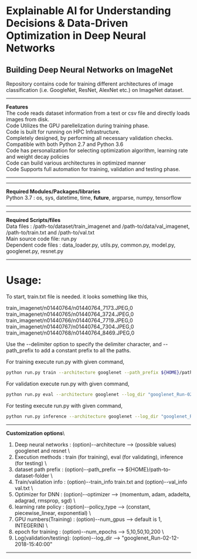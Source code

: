 # Explainable AI for Understanding Decisions & Data-Driven Optimization in Deep Neural Networks

## Building Deep Neural Networks on ImageNet
Repository contains code for training different architectures of image classification (i.e. GoogleNet, ResNet, AlexNet etc.) on ImageNet dataset.

**************************
**Features**\
The code reads dataset information from a text or csv file and directly loads images from disk.\
Code Utilizes the GPU parellelization during training phase.\
Code is built for running on HPC Infrastructure.\
Completely designed, by performing all necessary validation checks.\
Compatible with both Python 2.7 and Python 3.6\
Code has personalization for selecting optimization algorithm, learning rate and weight decay policies\
Code can build various architectures in optimized manner\
Code Supports full automation for training, validation and testing phase.
**************************

**************************
**Required Modules/Packages/libraries**\
Python 3.7 : os, sys, datetime, time, __future__, argparse, numpy, tensorflow
**************************

**************************
**Required Scripts/files**\
Data files           : /path-to/dataset/train_imagenet and /path-to/data/val_imagenet, /path-to/train.txt and /path-to/val.txt \
Main source code file: run.py \
Dependent code files : data_loader.py, utils.py, common.py, model.py, googlenet.py, resnet.py
**************************

# Usage:

To start, train.txt file is needed. it looks something like this,

train_imagenet/n01440764/n01440764_7173.JPEG,0\
train_imagenet/n01440765/n01440764_3724.JPEG,0\
train_imagenet/n01440766/n01440764_7719.JPEG,0\
train_imagenet/n01440767/n01440764_7304.JPEG,0\
train_imagenet/n01440768/n01440764_8469.JPEG,0

Use the --delimiter option to specify the delimiter character, and --path_prefix to add a constant prefix to all the paths.

For training execute run.py with given command,
```bash
python run.py train --architecture googlenet --path_prefix ${HOME}/path-to-dataset-folder --train_info train.txt --optimizer adam --num_epochs 5 --num_gpus 25
```

For validation execute run.py with given command,
```bash
python run.py eval --architecture googlenet --log_dir "googlenet_Run-02-12-2018-15:40:00" --path_prefix /path/to/imagenet/train/ --val_info val.txt
```

For testing execute run.py with given command,
```bash
python run.py inference --architecture googlenet --log_dir "googlenet_Run-02-12-2018-15:40:00" --path_prefix /path/to/imagenet/train/ --val_info val.txt --save_predictions preds.txt
```
**************************
**Customization options**\
1. Deep neural networks   : (option)--architecture --> (possible values)  googlenet and resnet \
2. Execution methods      : train (for training), eval (for validating), inference (for testing) \
3. dataset path prefix    : (option)--path_prefix  --> ${HOME}/path-to-dataset-folder \
4. Train/validation info  : (option)--train_info train.txt and (option)--val_info val.txt \
5. Optimizer for DNN      : (option)--optimizer --> (momentum, adam, adadelta, adagrad, rmsprop, sgd) \
6. learning rate policy   : (option)--policy_type --> (constant, piecewise_linear, exponential) \
7. GPU numbers(Training)  : (option)--num_gpus --> default is 1, INTEGER(N) \
8. epoch for training     : (option)--num_epochs --> 5,10,50,10,200 \
9. Log(validation/testing): (option)--log_dir --> "googlenet_Run-02-12-2018-15:40:00"
**************************
